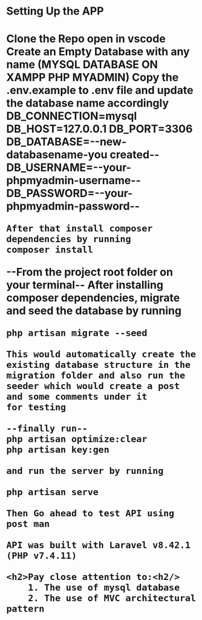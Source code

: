 <h1>Setting Up the APP<h1/>
  Clone the Repo
    open in vscode
    Create an Empty Database with any name (MYSQL DATABASE ON XAMPP PHP MYADMIN)
    Copy the .env.example to .env file and update the database name accordingly
    DB_CONNECTION=mysql
    DB_HOST=127.0.0.1
    DB_PORT=3306
    DB_DATABASE=--new-databasename-you created--
    DB_USERNAME=--your-phpmyadmin-username--
    DB_PASSWORD=--your-phpmyadmin-password--
    
    After that install composer dependencies by running 
    composer install
    
   --From the project root folder on your terminal--
    After installing composer dependencies, migrate and seed the database by running
    
    php artisan migrate --seed
    
    This would automatically create the existing database structure in the migration folder and also run the seeder which would create a post and some comments under it 
    for testing
    
    --finally run--
    php artisan optimize:clear
    php artisan key:gen
    
    and run the server by running
    
    php artisan serve
    
    Then Go ahead to test API using post man
    
    API was built with Laravel v8.42.1 (PHP v7.4.11)
    
    <h2>Pay close attention to:<h2/>
        1. The use of mysql database
        2. The use of MVC architectural pattern
     
        


